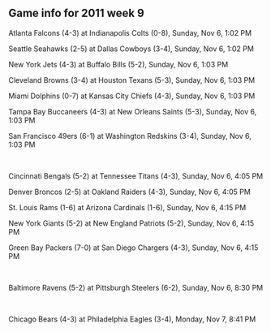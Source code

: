 ## Game info for 2011 week 9
Atlanta Falcons (4-3) at Indianapolis Colts (0-8), Sunday, Nov 6, 1:02 PM

Seattle Seahawks (2-5) at Dallas Cowboys (3-4), Sunday, Nov 6, 1:02 PM

New York Jets (4-3) at Buffalo Bills (5-2), Sunday, Nov 6, 1:03 PM

Cleveland Browns (3-4) at Houston Texans (5-3), Sunday, Nov 6, 1:03 PM

Miami Dolphins (0-7) at Kansas City Chiefs (4-3), Sunday, Nov 6, 1:03 PM

Tampa Bay Buccaneers (4-3) at New Orleans Saints (5-3), Sunday, Nov 6, 1:03 PM

San Francisco 49ers (6-1) at Washington Redskins (3-4), Sunday, Nov 6, 1:03 PM


<br/>

Cincinnati Bengals (5-2) at Tennessee Titans (4-3), Sunday, Nov 6, 4:05 PM

Denver Broncos (2-5) at Oakland Raiders (4-3), Sunday, Nov 6, 4:05 PM

St. Louis Rams (1-6) at Arizona Cardinals (1-6), Sunday, Nov 6, 4:15 PM

New York Giants (5-2) at New England Patriots (5-2), Sunday, Nov 6, 4:15 PM

Green Bay Packers (7-0) at San Diego Chargers (4-3), Sunday, Nov 6, 4:15 PM


<br/>

Baltimore Ravens (5-2) at Pittsburgh Steelers (6-2), Sunday, Nov 6, 8:30 PM


<br/>

Chicago Bears (4-3) at Philadelphia Eagles (3-4), Monday, Nov 7, 8:41 PM

